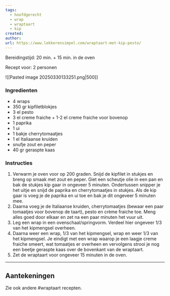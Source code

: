 ```yaml
---
tags:
  - hoofdgerecht
  - wrap
  - wraptaart
  - kip
created: 
author: 
url: https://www.lekkerensimpel.com/wraptaart-met-kip-pesto/
---
```

Bereidingstijd: 20 min. + 15 min. in de oven

Recept voor: 2 personen

![[Pasted image 20250330133251.png|500]]

### Ingredienten

- 4 wraps
- 350 gr kipfiletblokjes
- 3 el pesto
- 3 el creme fraiche + 1-2 el creme fraiche voor bovenop
- 1 paprika
- 1 ui
- 1 bakje cherrytomaatjes
- 1 el Italiaanse kruiden
- snufje zout en peper
- 40 gr geraspte kaas
### Instructies

1. Verwarm je oven voor op 200 graden. Snijd de kipfilet in stukjes en breng op smaak met zout en peper. Giet een scheutje olie in een pan en bak de stukjes kip gaar in ongeveer 5 minuten. Ondertussen snipper je het uitje en snijd de paprika en cherrytomaatjes in stukjes. Als de kip gaar is voeg je de paprika en ui toe en bak je dit ongeveer 5 minuten mee.
2. Daarna voeg je de Italiaanse kruiden, cherrytomaatjes (bewaar een paar tomaatjes voor bovenop de taart), pesto en crème fraiche toe. Meng alles goed door elkaar en zet na een paar minuten het vuur uit.
3. Leg een wrap in een ovenschaal/springvorm. Verdeel hier ongeveer 1/3 van het kipmengsel overheen.
4. Daarna weer een wrap, 1/3 van het kipmengsel, wrap en weer 1/3 van het kipmengsel. Je eindigt met een wrap waarop je een laagje creme fraiche smeert, wat tomaatjes er overheen en vervolgens strooi je nog een beetje geraspte kaas over de bovenkant van de wraptaart.
5. Zet de wraptaart voor ongeveer 15 minuten in de oven.


-----

## Aantekeningen

Zie ook andere #wraptaart recepten.